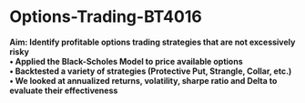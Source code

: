 # Options-Trading-BT4016

<b>Aim: Identify profitable options trading strategies that are not excessively risky <b><br>
  • Applied the Black-Scholes Model to price available options <br>
  • Backtested a variety of strategies (Protective Put, Strangle, Collar, etc.) <br>
  • We looked at annualized returns, volatility, sharpe ratio and Delta to evaluate their effectiveness <br>
